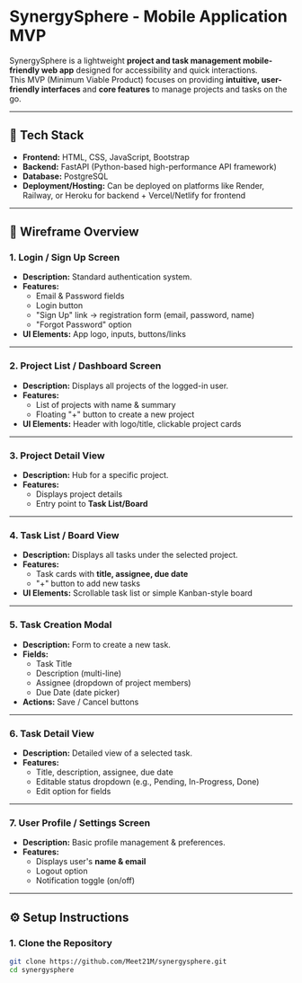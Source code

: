 # SynergySphere - Mobile Application MVP

SynergySphere is a lightweight **project and task management mobile-friendly web app** designed for accessibility and quick interactions.  
This MVP (Minimum Viable Product) focuses on providing **intuitive, user-friendly interfaces** and **core features** to manage projects and tasks on the go.

---

## 🚀 Tech Stack

- **Frontend:** HTML, CSS, JavaScript, Bootstrap  
- **Backend:** FastAPI (Python-based high-performance API framework)  
- **Database:** PostgreSQL  
- **Deployment/Hosting:** Can be deployed on platforms like Render, Railway, or Heroku for backend + Vercel/Netlify for frontend  

---

## 📱 Wireframe Overview

### 1. **Login / Sign Up Screen**
- **Description:** Standard authentication system.  
- **Features:**  
  - Email & Password fields  
  - Login button  
  - "Sign Up" link → registration form (email, password, name)  
  - "Forgot Password" option  
- **UI Elements:** App logo, inputs, buttons/links  

---

### 2. **Project List / Dashboard Screen**
- **Description:** Displays all projects of the logged-in user.  
- **Features:**  
  - List of projects with name & summary  
  - Floating "+" button to create a new project  
- **UI Elements:** Header with logo/title, clickable project cards  

---

### 3. **Project Detail View**
- **Description:** Hub for a specific project.  
- **Features:**  
  - Displays project details  
  - Entry point to **Task List/Board**  

---

### 4. **Task List / Board View**
- **Description:** Displays all tasks under the selected project.  
- **Features:**  
  - Task cards with **title, assignee, due date**  
  - "+" button to add new tasks  
- **UI Elements:** Scrollable task list or simple Kanban-style board  

---

### 5. **Task Creation Modal**
- **Description:** Form to create a new task.  
- **Fields:**  
  - Task Title  
  - Description (multi-line)  
  - Assignee (dropdown of project members)  
  - Due Date (date picker)  
- **Actions:** Save / Cancel buttons  

---

### 6. **Task Detail View**
- **Description:** Detailed view of a selected task.  
- **Features:**  
  - Title, description, assignee, due date  
  - Editable status dropdown (e.g., Pending, In-Progress, Done)  
  - Edit option for fields  

---

### 7. **User Profile / Settings Screen**
- **Description:** Basic profile management & preferences.  
- **Features:**  
  - Displays user's **name & email**  
  - Logout option  
  - Notification toggle (on/off)  

---

## ⚙️ Setup Instructions

### 1. Clone the Repository
```bash
git clone https://github.com/Meet21M/synergysphere.git
cd synergysphere
